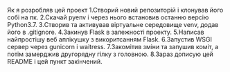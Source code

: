 Як я розробляв цей проект
1.Створий новий репозиторій і клонував його собі на пк.
2.Скачай pyenv і через нього встановив останню версію Python3.7.
3.Створив та активував віртуальне середовище venv, додав його в .gitignore.
4.Закинув Flask в залежності проекту.
5.Написав найпростішу веб аплікушку з викоритсанням Flask.
6.Запустив WSGI сервер через gunicorn і waitress.
7.Закомітив зміни та запушив коміт, а потім замерджив другорядну гілку з головною.
8.Зараз дописую цей README і цей пункт закінчений.
